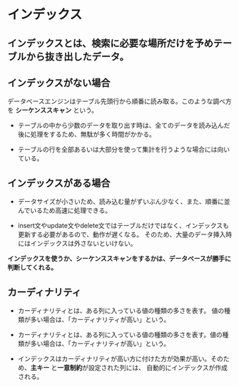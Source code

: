 # インデックス  

## **インデックス**とは、**検索に必要な場所だけを予めテーブルから抜き出したデータ。**  

## インデックスがない場合
データベースエンジンはテーブル先頭行から順番に読み取る。このような調べ方を **シーケンススキャン** という。

- テーブルの中から少数のデータを取り出す時は、全てのデータを読み込んだ後に処理をするため、無駄が多く時間がかかる。  

- テーブルの行を全部あるいは大部分を使って集計を行うような場合には向いている。  

## インデックスがある場合  

- データサイズが小さいため、読み込む量がずいぶん少なく、また、順番に並んでいるため高速に処理できる。  

- insert文やupdate文やdelete文ではテーブルだけではなく、インデックスも更新する必要があるので、動作が遅くなる。
  そのため、大量のデータ挿入時にはインデックスは外さないといけない。
  
**インデックスを使うか、シーケンススキャンをするかは、データベースが勝手に判断してくれる。**

## カーディナリティ  

- カーディナリティとは、ある列に入っている値の種類の多さを表す。
値の種類が多い場合は、「カーディナリティが高い」という。  

- カーディナリティとは、ある列に入っている値の種類の多さを表す。値の種類が多い場合は、「カーディナリティが高い」という。

- インデックスはカーディナリティが高い方に付けた方が効果が高い。そのため、**主キー** と**一意制約**が設定された列には、
自動的にインデックスが作成される。
